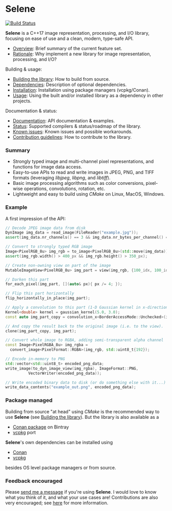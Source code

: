 # Selene

[![Build Status](https://dev.azure.com/kmhofmann/selene/_apis/build/status/kmhofmann.selene?branchName=master)](https://dev.azure.com/kmhofmann/selene/_build/latest?definitionId=1)

**Selene** is a C++17 image representation, processing, and I/O library, focusing on ease of use and a clean, modern,
type-safe API.

  * [Overview](docs/overview.md): Brief summary of the current feature set.
  * [Rationale](docs/rationale.md): Why implement a new library for image representation, processing, and I/O?
  
Building & usage:
  
  * [Building the library](docs/building.md): How to build from source.
  * [Dependencies](docs/dependencies.md): Description of optional dependencies.
  * [Installation](docs/installation.md): Installation using package managers (vcpkg/Conan).
  * [Usage](docs/usage.md): Using the built and/or installed library as a dependency in other projects.
  
Documentation & status:
  
  * [Documentation](docs/documentation.md): API documentation &amp; examples.
  * [Status](docs/status.md): Supported compilers &amp; status/roadmap of the library.
  * [Known issues](docs/known_issues.md): Known issues and possible workarounds.
  * [Contribution guidelines](CONTRIBUTING.md): How to contribute to the library.

### Summary

  * Strongly typed image and multi-channel pixel representations, and functions for image data access.
  * Easy-to-use APIs to read and write images in JPEG, PNG, and TIFF formats (leveraging *libjpeg*, *libpng*, and *libtiff*).
  * Basic image processing algorithms such as color conversions, pixel-wise operations, convolutions, rotation, etc.
  * Lightweight and easy to build using *CMake* on Linux, MacOS, Windows.

### Example

A first impression of the API:

```cpp
// Decode JPEG image data from disk
DynImage img_data = read_image(FileReader("example.jpg"));
assert(img_data.nr_channels() == 3 && img_data.nr_bytes_per_channel() == 1);

// Convert to strongly typed RGB image
Image<PixelRGB_8u> img_rgb = to_image<PixelRGB_8u>(std::move(img_data));
assert(img_rgb.width() > 400_px && img_rgb.height() > 350_px);

// Create non-owning view on part of the image
MutableImageView<PixelRGB_8u> img_part = view(img_rgb, {100_idx, 100_idx, 300_px, 250_px});

// Darken this part
for_each_pixel(img_part, [](auto& px){ px /= 4; });

// Flip this part horizontally
flip_horizontally_in_place(img_part);

// Apply a convolution to this part (1-D Gaussian kernel in x-direction, sigma=5.0, range: 3 std. deviations)
Kernel<double> kernel = gaussian_kernel(5.0, 3.0);
const auto img_part_copy = convolution_x<BorderAccessMode::Unchecked>(img_part, kernel);

// And copy the result back to the original image (i.e. to the view).
clone(img_part_copy, img_part);

// Convert whole image to RGBA, adding semi-transparent alpha channel
const Image<PixelRGBA_8u> img_rgba =
  convert_image<PixelFormat::RGBA>(img_rgb, std::uint8_t{192});

// Encode in-memory to PNG
std::vector<std::uint8_t> encoded_png_data;
write_image(to_dyn_image_view(img_rgba), ImageFormat::PNG,
          VectorWriter(encoded_png_data));

// Write encoded binary data to disk (or do something else with it...)
write_data_contents("example_out.png", encoded_png_data);
```

### Package managed

Building from source "at head" using *CMake* is the recommended way to use **Selene**
(see [Building the library](docs/building.md)).
But the library is also available as a

  * [Conan package](https://bintray.com/kmhofmann/conan-repo/selene%3Aselene) on Bintray
  * [vcpkg](https://github.com/Microsoft/vcpkg) port

**Selene**'s own dependencies can be installed using

  * [Conan](https://conan.io/)
  * [vcpkg](https://github.com/Microsoft/vcpkg)

besides OS level package managers or from source.

### Feedback encouraged

Please [send me a message](CONTRIBUTING.md) if you're using **Selene**.
I would love to know what you think of it, and what your use cases are!
Contributions are also very encouraged; see [here](CONTRIBUTING.md) for more information.
